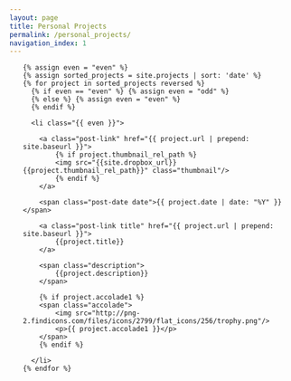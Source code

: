 ```yaml
---
layout: page
title: Personal Projects
permalink: /personal_projects/
navigation_index: 1
---
```


<div class="home">

  <ul class="posts projects">

  	{% assign even = "even" %}
    {% assign sorted_projects = site.projects | sort: 'date' %}
    {% for project in sorted_projects reversed %}
      {% if even == "even" %} {% assign even = "odd" %} 
      {% else %} {% assign even = "even" %}
      {% endif %}

      <li class="{{ even }}">

        <a class="post-link" href="{{ project.url | prepend: site.baseurl }}">
	    	{% if project.thumbnail_rel_path %}
		    <img src="{{site.dropbox_url}}{{project.thumbnail_rel_path}}" class="thumbnail"/>
	        {% endif %}
	    </a>

      	<span class="post-date date">{{ project.date | date: "%Y" }}</span>

        <a class="post-link title" href="{{ project.url | prepend: site.baseurl }}">
        	{{project.title}}
    	</a>

        <span class="description">
        	{{project.description}}
    	</span>

    	{% if project.accolade1 %}
		<span class="accolade">
			<img src="http://png-2.findicons.com/files/icons/2799/flat_icons/256/trophy.png"/>
			<p>{{ project.accolade1 }}</p>
		</span>
		{% endif %}

      </li>
    {% endfor %}
  </ul>

</div>